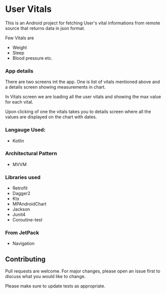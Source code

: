 # User Vitals

This is an Android project for fetching  User's vital informations from remote source that returns data in json format. 

Few Vitals are
- Weight
- Sleep
- Blood pressure
etc.

### App details
There are two screens int the app. One is list of vitals mentioned above and a details screen showing measurements in chart.

In Vitals screen we are loading all the user vitals and showing the max value for each vital.

Upon clicking of one the vitals takes you to details screen where all the values are displayed on the chart with dates.

### Langauge Used:
- Kotlin

### Architectural Pattern
- MVVM

### Libraries used
 * Retrofit
* Dagger2
* Ktx
* MPAndroidChart
* Jackson
* Junit4
* Coroutine-test

### From JetPack
* Navigation

## Contributing
Pull requests are welcome. For major changes, please open an issue first to discuss what you would like to change.

Please make sure to update tests as appropriate.
